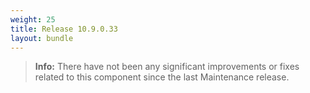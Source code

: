 ```yaml
---
weight: 25
title: Release 10.9.0.33
layout: bundle
---
```


><b>Info:</b> There have not been any significant improvements or fixes related to this component since the last Maintenance release.
